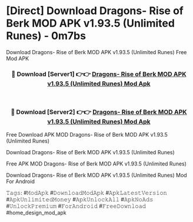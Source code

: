 # [Direct] Download Dragons- Rise of Berk MOD APK v1.93.5 (Unlimited Runes) - 0m7bs
Download Dragons- Rise of Berk MOD APK v1.93.5 (Unlimited Runes) Free Mod APK

<div align="center">
<h3>🔴 Download [Server1] 👉👉 <a href="https://apk-comot.site?title=Dragons-_Rise_of_Berk_MOD_APK_v1.93.5_(Unlimited_Runes)">Dragons- Rise of Berk MOD APK v1.93.5 (Unlimited Runes) Mod Apk</a></h3><br>

<h3>🔴 Download [Server2] 👉👉 <a href="https://apk-comot.site?title=Dragons-_Rise_of_Berk_MOD_APK_v1.93.5_(Unlimited_Runes)">Dragons- Rise of Berk MOD APK v1.93.5 (Unlimited Runes) Mod Apk</a></h3>
</div>


Free Download APK MOD Dragons- Rise of Berk MOD APK v1.93.5 (Unlimited Runes)

Download Dragons- Rise of Berk MOD APK v1.93.5 (Unlimited Runes) 

Free APK MOD Dragons- Rise of Berk MOD APK v1.93.5 (Unlimited Runes) 

Download Dragons- Rise of Berk MOD APK v1.93.5 (Unlimited Runes) Mod For Android

𝚃𝚊𝚐𝚜: #𝙼𝚘𝚍𝙰𝚙𝚔 #𝙳𝚘𝚠𝚗𝚕𝚘𝚊𝚍𝙼𝚘𝚍𝙰𝚙𝚔 #𝙰𝚙𝚔𝙻𝚊𝚝𝚎𝚜𝚝𝚅𝚎𝚛𝚜𝚒𝚘𝚗 #𝙰𝚙𝚔𝚄𝚗𝚕𝚒𝚖𝚒𝚝𝚎𝚍𝙼𝚘𝚗𝚎𝚢 #𝙰𝚙𝚔𝚄𝚗𝚕𝚘𝚌𝚔𝙰𝚕𝚕 #𝙰𝚙𝚔𝙽𝚘𝙰𝚍𝚜 #𝚄𝚗𝚕𝚘𝚌𝚔𝙿𝚛𝚎𝚖𝚒𝚞𝚖 #𝙵𝚘𝚛𝙰𝚗𝚍𝚛𝚘𝚒𝚍 #𝙵𝚛𝚎𝚎𝙳𝚘𝚠𝚗𝚕𝚘𝚊𝚍 #home_design_mod_apk